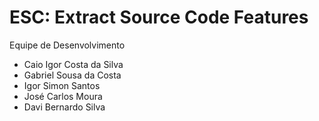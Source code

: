 # ESC: Extract Source Code Features

Equipe de Desenvolvimento
- Caio Igor Costa da Silva 
- Gabriel Sousa da Costa 
- Igor Simon Santos 
- José Carlos Moura
- Davi Bernardo Silva
